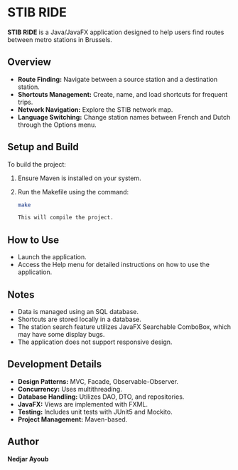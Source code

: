 # STIB RIDE

**STIB RIDE** is a Java/JavaFX application designed to help users find routes between metro stations in Brussels.

## Overview

- **Route Finding:** Navigate between a source station and a destination station.
- **Shortcuts Management:** Create, name, and load shortcuts for frequent trips.
- **Network Navigation:** Explore the STIB network map.
- **Language Switching:** Change station names between French and Dutch through the Options menu.

## Setup and Build

To build the project:

1. Ensure Maven is installed on your system.
2. Run the Makefile using the command:

   ```bash
   make

   This will compile the project.
## How to Use

- Launch the application.
- Access the Help menu for detailed instructions on how to use the application.

## Notes

- Data is managed using an SQL database.
- Shortcuts are stored locally in a database.
- The station search feature utilizes JavaFX Searchable ComboBox, which may have some display bugs.
- The application does not support responsive design.

## Development Details

- **Design Patterns:** MVC, Facade, Observable-Observer.
- **Concurrency:** Uses multithreading.
- **Database Handling:** Utilizes DAO, DTO, and repositories.
- **JavaFX:** Views are implemented with FXML.
- **Testing:** Includes unit tests with JUnit5 and Mockito.
- **Project Management:** Maven-based.

## Author

**Nedjar Ayoub**

